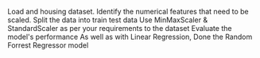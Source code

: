 
Load and housing dataset. 
Identify the numerical features that need to be scaled.
Split the data into train test data
Use MinMaxScaler  & StandardScaler as per your requirements to the dataset
Evaluate the model's performance 
As well as with Linear Regression, Done the Random Forrest Regressor model
